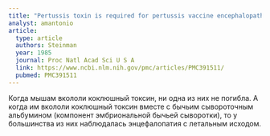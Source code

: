 ```yaml
---
title: "Pertussis toxin is required for pertussis vaccine encephalopathy"
analyst: amantonio
article:
  type: article
  authors: Steinman
  year: 1985
  journal: Proc Natl Acad Sci U S A
  link: https://www.ncbi.nlm.nih.gov/pmc/articles/PMC391511/
  pubmed: PMC391511
---
```


Когда мышам вкололи коклюшный токсин, ни одна из них не погибла. А когда им вкололи коклюшный токсин вместе с бычьим сывороточным альбумином (компонент эмбриональной бычьей сыворотки), то у большинства из них наблюдалась энцефалопатия с летальным исходом.
